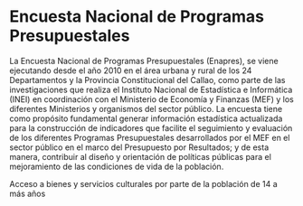 # Encuesta Nacional de Programas Presupuestales
La Encuesta Nacional de Programas Presupuestales (Enapres), se viene ejecutando desde el año 2010 en el área urbana y rural de los 24 Departamentos y la Provincia Constitucional del Callao, como parte de las investigaciones que realiza el Instituto Nacional de Estadística e Informática (INEI) en coordinación con el Ministerio de Economía y Finanzas (MEF) y los diferentes Ministerios y organismos del sector público.
La encuesta tiene como propósito fundamental generar información estadística actualizada para la construcción de indicadores que facilite el seguimiento y evaluación de los diferentes Programas Presupuestales desarrollados por el MEF en el sector público en el marco del Presupuesto por Resultados; y de esta manera, contribuir al diseño y orientación de políticas públicas para el mejoramiento de las condiciones de vida de la población.


Acceso a bienes y servicios culturales por parte de la población de 14 a más años
